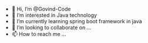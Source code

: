 - 👋 Hi, I’m @Govind-Code
- 👀 I’m interested in Java technology
- 🌱 I’m currently learning spring boot framework in java
- 💞️ I’m looking to collaborate on ...
- 📫 How to reach me ...

<!---
Govind-Code/Govind-Code is a ✨ special ✨ repository because its `README.md` (this file) appears on your GitHub profile.
You can click the Preview link to take a look at your changes.
--->
